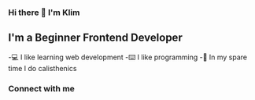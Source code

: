 ### Hi there 👋 I'm Klim

## I'm a Beginner Frontend Developer
-💻 I like learning web development
-⌨️ I like programming
-💪 In my spare time I do calisthenics

### Connect with me